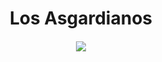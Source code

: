 <h1 align="center">Los Asgardianos</h1><h4 align="center">
<p align="center">
<a href="https://github.com/TheTeamByte/Markdown-Master
/blob/master/LICENSE"><img src="https://img.shields.io/github/license/TheTeamByte/Markdown-Master.svg"></a>
